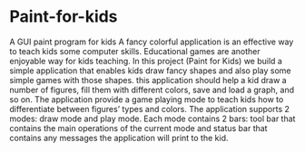 # Paint-for-kids
A GUI paint program for kids
A fancy colorful application is an effective way to teach kids some computer skills.
Educational games are another enjoyable way for kids teaching. In this project (Paint for Kids) we
build a simple application that enables kids draw fancy shapes and also play some
simple games with those shapes. this application should help a kid draw a number of figures, fill
them with different colors, save and load a graph, and so on. The application provide a
game playing mode to teach kids how to differentiate between figures’ types and colors.
The application supports 2 modes: draw mode and play mode. Each mode contains 2
bars: tool bar that contains the main operations of the current mode and status bar that contains
any messages the application will print to the kid.
